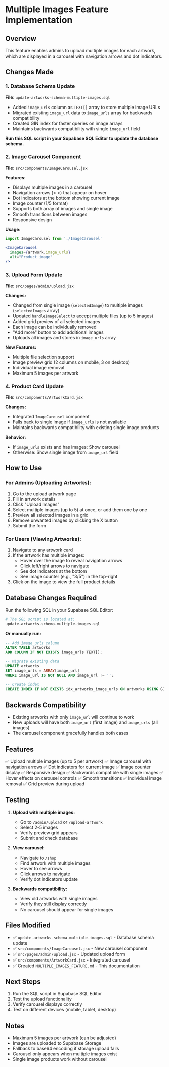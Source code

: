 # Multiple Images Feature Implementation

## Overview
This feature enables admins to upload multiple images for each artwork, which are displayed in a carousel with navigation arrows and dot indicators.

## Changes Made

### 1. Database Schema Update
**File**: `update-artworks-schema-multiple-images.sql`

- Added `image_urls` column as `TEXT[]` array to store multiple image URLs
- Migrated existing `image_url` data to `image_urls` array for backwards compatibility
- Created GIN index for faster queries on image arrays
- Maintains backwards compatibility with single `image_url` field

**Run this SQL script in your Supabase SQL Editor to update the database schema.**

### 2. Image Carousel Component
**File**: `src/components/ImageCarousel.jsx`

**Features:**
- Displays multiple images in a carousel
- Navigation arrows (< >) that appear on hover
- Dot indicators at the bottom showing current image
- Image counter (1/5 format)
- Supports both array of images and single image
- Smooth transitions between images
- Responsive design

**Usage:**
```jsx
import ImageCarousel from './ImageCarousel'

<ImageCarousel 
  images={artwork.image_urls} 
  alt="Product image" 
/>
```

### 3. Upload Form Update
**File**: `src/pages/admin/upload.jsx`

**Changes:**
- Changed from single image (`selectedImage`) to multiple images (`selectedImages` array)
- Updated `handleImageSelect` to accept multiple files (up to 5 images)
- Added grid preview of all selected images
- Each image can be individually removed
- "Add more" button to add additional images
- Uploads all images and stores in `image_urls` array

**New Features:**
- Multiple file selection support
- Image preview grid (2 columns on mobile, 3 on desktop)
- Individual image removal
- Maximum 5 images per artwork

### 4. Product Card Update
**File**: `src/components/ArtworkCard.jsx`

**Changes:**
- Integrated `ImageCarousel` component
- Falls back to single image if `image_urls` is not available
- Maintains backwards compatibility with existing single image products

**Behavior:**
- If `image_urls` exists and has images: Show carousel
- Otherwise: Show single image from `image_url` field

## How to Use

### For Admins (Uploading Artworks):

1. Go to the upload artwork page
2. Fill in artwork details
3. Click "Upload Images"
4. Select multiple images (up to 5) at once, or add them one by one
5. Preview all selected images in a grid
6. Remove unwanted images by clicking the X button
7. Submit the form

### For Users (Viewing Artworks):

1. Navigate to any artwork card
2. If the artwork has multiple images:
   - Hover over the image to reveal navigation arrows
   - Click left/right arrows to navigate
   - See dot indicators at the bottom
   - See image counter (e.g., "3/5") in the top-right
3. Click on the image to view the full product details

## Database Changes Required

Run the following SQL in your Supabase SQL Editor:

```bash
# The SQL script is located at:
update-artworks-schema-multiple-images.sql
```

**Or manually run:**
```sql
-- Add image_urls column
ALTER TABLE artworks 
ADD COLUMN IF NOT EXISTS image_urls TEXT[];

-- Migrate existing data
UPDATE artworks 
SET image_urls = ARRAY[image_url]
WHERE image_url IS NOT NULL AND image_url != '';

-- Create index
CREATE INDEX IF NOT EXISTS idx_artworks_image_urls ON artworks USING GIN (image_urls);
```

## Backwards Compatibility

- Existing artworks with only `image_url` will continue to work
- New uploads will have both `image_url` (first image) and `image_urls` (all images)
- The carousel component gracefully handles both cases

## Features

✅ Upload multiple images (up to 5 per artwork)
✅ Image carousel with navigation arrows
✅ Dot indicators for current image
✅ Image counter display
✅ Responsive design
✅ Backwards compatible with single images
✅ Hover effects on carousel controls
✅ Smooth transitions
✅ Individual image removal
✅ Grid preview during upload

## Testing

1. **Upload with multiple images:**
   - Go to `/admin/upload` or `/upload-artwork`
   - Select 2-5 images
   - Verify preview grid appears
   - Submit and check database

2. **View carousel:**
   - Navigate to `/shop`
   - Find artwork with multiple images
   - Hover to see arrows
   - Click arrows to navigate
   - Verify dot indicators update

3. **Backwards compatibility:**
   - View old artworks with single images
   - Verify they still display correctly
   - No carousel should appear for single images

## Files Modified

- ✅ `update-artworks-schema-multiple-images.sql` - Database schema update
- ✅ `src/components/ImageCarousel.jsx` - New carousel component
- ✅ `src/pages/admin/upload.jsx` - Updated upload form
- ✅ `src/components/ArtworkCard.jsx` - Integrated carousel
- ✅ Created `MULTIPLE_IMAGES_FEATURE.md` - This documentation

## Next Steps

1. Run the SQL script in Supabase SQL Editor
2. Test the upload functionality
3. Verify carousel displays correctly
4. Test on different devices (mobile, tablet, desktop)

## Notes

- Maximum 5 images per artwork (can be adjusted)
- Images are uploaded to Supabase Storage
- Fallback to base64 encoding if storage upload fails
- Carousel only appears when multiple images exist
- Single image products work without carousel

